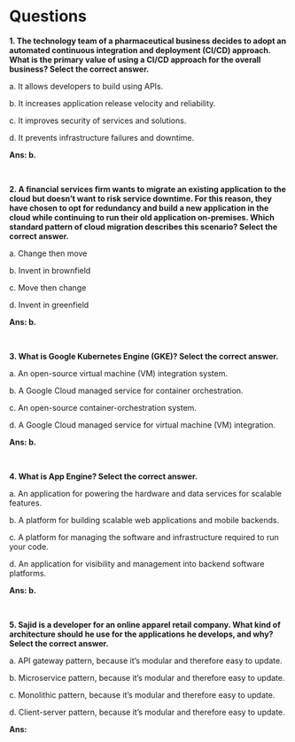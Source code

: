 # Questions

**1. The technology team of a pharmaceutical business decides to adopt an automated continuous integration and deployment (CI/CD) approach. What is the primary value of using a CI/CD approach for the overall business? Select the correct answer.**

a. It allows developers to build using APIs.

b. It increases application release velocity and reliability.

c. It improves security of services and solutions.

d. It prevents infrastructure failures and downtime.

**Ans: b.**

<br/>

**2. A financial services firm wants to migrate an existing application to the cloud but doesn’t want to risk service downtime. For this reason, they have chosen to opt for redundancy and build a new application in the cloud while continuing to run their old application on-premises. Which standard pattern of cloud migration describes this scenario? Select the correct answer.**

a. Change then move

b. Invent in brownfield

c. Move then change

d. Invent in greenfield

**Ans: b.**

<br/>

**3. What is Google Kubernetes Engine (GKE)? Select the correct answer.**

a. An open-source virtual machine (VM) integration system.

b. A Google Cloud managed service for container orchestration.

c. An open-source container-orchestration system.

d. A Google Cloud managed service for virtual machine (VM) integration.

**Ans: b.**

<br/>

**4. What is App Engine? Select the correct answer.**

a. An application for powering the hardware and data services for scalable features.

b. A platform for building scalable web applications and mobile backends.

c. A platform for managing the software and infrastructure required to run your code.

d. An application for visibility and management into backend software platforms.

**Ans: b.**

<br/>

**5. Sajid is a developer for an online apparel retail company. What kind of architecture should he use for the applications he develops, and why? Select the correct answer.**

a. API gateway pattern, because it’s modular and therefore easy to update.

b. Microservice pattern, because it’s modular and therefore easy to update.

c. Monolithic pattern, because it’s modular and therefore easy to update.

d. Client-server pattern, because it’s modular and therefore easy to update.

**Ans:**

<br/>
